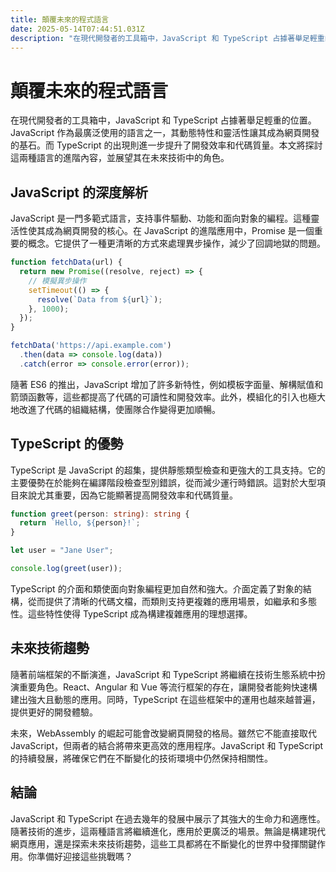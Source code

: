 ```yaml
---
title: 顛覆未來的程式語言
date: 2025-05-14T07:44:51.031Z
description: "在現代開發者的工具箱中，JavaScript 和 TypeScript 占據著舉足輕重的位置。JavaScript 作為最廣泛使用的語言之一，其動態特性和靈活性讓其成為網頁開發的基石。而 TypeScript 的出現則進一步提升了開發效率和代碼質量。本文將探討這兩種語言的進階內容，並展望其在未來技術中的角色。"
---
```


# 顛覆未來的程式語言

在現代開發者的工具箱中，JavaScript 和 TypeScript 占據著舉足輕重的位置。JavaScript 作為最廣泛使用的語言之一，其動態特性和靈活性讓其成為網頁開發的基石。而 TypeScript 的出現則進一步提升了開發效率和代碼質量。本文將探討這兩種語言的進階內容，並展望其在未來技術中的角色。

## JavaScript 的深度解析

JavaScript 是一門多範式語言，支持事件驅動、功能和面向對象的編程。這種靈活性使其成為網頁開發的核心。在 JavaScript 的進階應用中，Promise 是一個重要的概念。它提供了一種更清晰的方式來處理異步操作，減少了回調地獄的問題。

```javascript
function fetchData(url) {
  return new Promise((resolve, reject) => {
    // 模擬異步操作
    setTimeout(() => {
      resolve(`Data from ${url}`);
    }, 1000);
  });
}

fetchData('https://api.example.com')
  .then(data => console.log(data))
  .catch(error => console.error(error));
```

隨著 ES6 的推出，JavaScript 增加了許多新特性，例如模板字面量、解構賦值和箭頭函數等，這些都提高了代碼的可讀性和開發效率。此外，模組化的引入也極大地改進了代碼的組織結構，使團隊合作變得更加順暢。

## TypeScript 的優勢

TypeScript 是 JavaScript 的超集，提供靜態類型檢查和更強大的工具支持。它的主要優勢在於能夠在編譯階段檢查型別錯誤，從而減少運行時錯誤。這對於大型項目來說尤其重要，因為它能顯著提高開發效率和代碼質量。

```typescript
function greet(person: string): string {
  return `Hello, ${person}!`;
}

let user = "Jane User";

console.log(greet(user));
```

TypeScript 的介面和類使面向對象編程更加自然和強大。介面定義了對象的結構，從而提供了清晰的代碼文檔，而類則支持更複雜的應用場景，如繼承和多態性。這些特性使得 TypeScript 成為構建複雜應用的理想選擇。

## 未來技術趨勢

隨著前端框架的不斷演進，JavaScript 和 TypeScript 將繼續在技術生態系統中扮演重要角色。React、Angular 和 Vue 等流行框架的存在，讓開發者能夠快速構建出強大且動態的應用。同時，TypeScript 在這些框架中的運用也越來越普遍，提供更好的開發體驗。

未來，WebAssembly 的崛起可能會改變網頁開發的格局。雖然它不能直接取代 JavaScript，但兩者的結合將帶來更高效的應用程序。JavaScript 和 TypeScript 的持續發展，將確保它們在不斷變化的技術環境中仍然保持相關性。

## 結論

JavaScript 和 TypeScript 在過去幾年的發展中展示了其強大的生命力和適應性。隨著技術的進步，這兩種語言將繼續進化，應用於更廣泛的場景。無論是構建現代網頁應用，還是探索未來技術趨勢，這些工具都將在不斷變化的世界中發揮關鍵作用。你準備好迎接這些挑戰嗎？